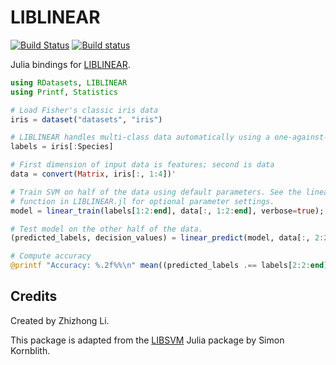 # LIBLINEAR

[![Build Status](https://travis-ci.org/innerlee/LIBLINEAR.jl.svg?branch=master)](https://travis-ci.org/innerlee/LIBLINEAR.jl)
[![Build status](https://ci.appveyor.com/api/projects/status/x9jq6w5mji1u6eff?svg=true)](https://ci.appveyor.com/project/innerlee/liblinear-jl)

Julia bindings for [LIBLINEAR](https://www.csie.ntu.edu.tw/~cjlin/liblinear/).

```julia
using RDatasets, LIBLINEAR
using Printf, Statistics

# Load Fisher's classic iris data
iris = dataset("datasets", "iris")

# LIBLINEAR handles multi-class data automatically using a one-against-the rest strategy
labels = iris[:Species]

# First dimension of input data is features; second is data
data = convert(Matrix, iris[:, 1:4])'

# Train SVM on half of the data using default parameters. See the linear_train
# function in LIBLINEAR.jl for optional parameter settings.
model = linear_train(labels[1:2:end], data[:, 1:2:end], verbose=true);

# Test model on the other half of the data.
(predicted_labels, decision_values) = linear_predict(model, data[:, 2:2:end]);

# Compute accuracy
@printf "Accuracy: %.2f%%\n" mean((predicted_labels .== labels[2:2:end]))*100

```
## Credits

Created by Zhizhong Li.

This package is adapted from the [LIBSVM](https://github.com/simonster/LIBSVM.jl) Julia package by Simon Kornblith.
